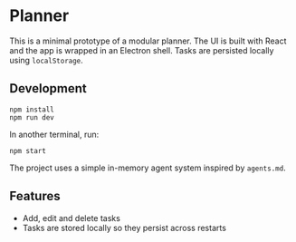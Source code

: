 # Planner

This is a minimal prototype of a modular planner. The UI is built with React and the app is wrapped in an Electron shell. Tasks are persisted locally using `localStorage`.

## Development

```
npm install
npm run dev
```

In another terminal, run:

```
npm start
```

The project uses a simple in-memory agent system inspired by `agents.md`.

## Features

- Add, edit and delete tasks
- Tasks are stored locally so they persist across restarts
